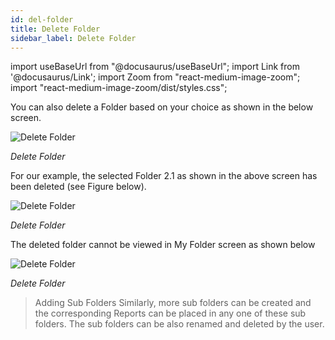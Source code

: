 ```yaml
---
id: del-folder
title: Delete Folder
sidebar_label: Delete Folder
---
```

import useBaseUrl from "@docusaurus/useBaseUrl";
import Link from '@docusaurus/Link';
import Zoom from "react-medium-image-zoom";
import "react-medium-image-zoom/dist/styles.css";

You can also delete a Folder based on your choice as shown in the below screen.

  <div style={{textAlign: 'center'}}>
    <Zoom>
      <img alt="Delete Folder" src={useBaseUrl('doc-images/user-guide/folder11_.png')}/>
    </Zoom>
  </div>

*Delete Folder*

For our example, the selected Folder 2.1 as shown in the above screen has been deleted (see Figure below).

  <div style={{textAlign: 'center'}}>
    <Zoom>
      <img alt="Delete Folder" src={useBaseUrl('doc-images/user-guide/folder12_.png')}/>
    </Zoom>
  </div>

*Delete Folder*

The deleted folder cannot be viewed in My Folder screen as shown below

  <div style={{textAlign: 'center'}}>
    <Zoom>
      <img alt="Delete Folder" src={useBaseUrl('doc-images/user-guide/folder13_.png')}/>
    </Zoom>
  </div>

*Delete Folder*

> Adding Sub Folders
  Similarly, more sub folders can be created and the corresponding Reports
  can be placed in any one of these sub folders. The sub folders can be
  also renamed and deleted by the user.